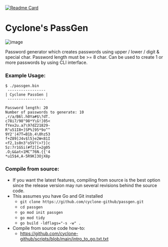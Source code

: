 [![Readme Card](https://github-readme-stats.vercel.app/api/pin/?username=cyclone-github&repo=passgen&theme=gruvbox)](https://github.com/cyclone-github/)

# Cyclone's PassGen
![image](https://i.imgur.com/9XzZVIm.png)

Password generator which creates passwords using upper / lower / digit & special char. Password length must be >= 8 char. Can be used to create 1 or more passwords by using CLI interface.

### Example Usage:
```
$ ./passgen.bin
 -----------------
| Cyclone PassGen |
 -----------------

Password length: 20
Number of passwords to generate: 10
,r/a/B6l.h0Ya#$\?dT.
c78i7/98"98*Y\G!]05<
fYex2u.a7\97dZ21829-
R"u51I8+]SP%]95*9o^^
9Y2'|47T=B1b.4\0hz53
f+Z89]J4v$l5}e2W<81I
<f2,1s0n3"o5V?(>?}]c
5z:7r1GSi(#f2[I=2g05
.O;&&at<1MC^76N.{{'4
*u15$4,A-5R9K]3OjX8p
```
### Compile from source:
- If you want the latest features, compiling from source is the best option since the release version may run several revisions behind the source code.
- This assumes you have Go and Git installed
  - `git clone https://github.com/cyclone-github/passgen.git`
  - `cd passgen`
  - `go mod init passgen`
  - `go mod tidy`
  - `go build -ldflags="-s -w" .`
- Compile from source code how-to:
  - https://github.com/cyclone-github/scripts/blob/main/intro_to_go.txt.txt
